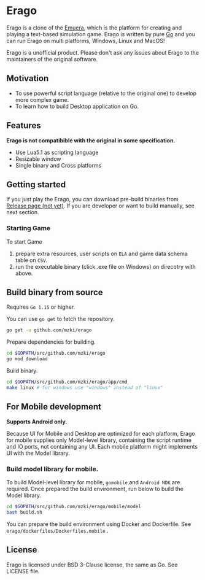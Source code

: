 # Erago

Erago is a clone of the [Emuera](https://ja.osdn.net/projects/emuera/wiki/FrontPage), which is the platform 
for creating and playing a text-based simulation game.
Erago is written by pure [Go](http://golang.org) and you can run Erago on multi platforms, Windows, Linux and MacOS!

Erago is a unofficial product. Please don't ask any issues about Erago to the maintainers of the original software.

## Motivation

* To use powerful script language (relative to the original one) to develop more complex game.
* To learn how to build Desktop application on Go. 

## Features 

**Erago is not compatibible with the original in some specification.**

* Use Lua5.1 as scripting language
* Resizable window
* Single binary and Cross platforms

## Getting started

If you just play the Erago, you can download pre-build binaries from [Release page (not yet)](#).
If you are developer or want to build manually, see next section.

### Starting Game 

To start Game
1. prepare extra resources, user scripts on `ELA` and game data schema table on `CSV`.
2. run the executable binary (click .exe file on Windows) on direcotry with above.

## Build binary from source

Requires `Go 1.15` or higher.

You can use `go get` to fetch the repository.

```sh
go get -u github.com/mzki/erago
```

Prepare dependencies for building.

```sh
cd $GOPATH/src/github.com/mzki/erago
go mod download
```

Build binary.

```sh
cd $GOPATH/src/github.com/mzki/erago/app/cmd
make linux # for windows use "windows" instead of "linux"
```

## For Mobile development

**Supports Android only.**

Because UI for Mobile and Desktop are optimized for each platform, 
Erago for mobile supplies only Model-level library, containing the script runtime and IO ports, not containing any UI.
Each mobile platform might implements UI with the Model library.

### Build model library for mobile.

To build Model-level library for mobile, `gomobile` and `Android NDK` are required.
Once prepared the build environment, run below to build the Model library.

```sh
cd $GOPATH/src/github.com/mzki/erago/mobile/model
bash build.sh
```

You can prepare the build environment using Docker and Dockerfile.
See `erago/dockerfiles/Dockerfiles.mobile` .


## License

Erago is licensed under BSD 3-Clause license, the same as Go. See LICENSE file.

